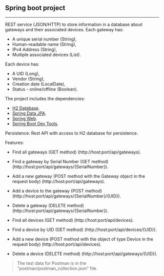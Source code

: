 ## Spring boot project
***
REST service (JSON/HTTP) to store information in a database about gateways and their associated devices.
Each gateway has:
* A unique serial number (String),
* Human-readable name (String),
* IPv4 Address (String),
* Multiple associated devices (List).

Each device has:
* A UID (Long),
* Vendor (String),
* Creation date (LocalDate),
* Status - online/offline (Boolean).

The project includes the dependencies:
* [H2 Database](https://www.h2database.com/).
* [Spring Data JPA](https://spring.io/projects/spring-data-jpa).
* [Spring Web](https://spring.io/projects/spring-ws).
* [Spring Boot Dev Tools](https://mvnrepository.com/artifact/org.springframework.boot/spring-boot-devtools).

Persistence:
Rest API with access to H2 database for persistence.

Features:
* Find all gateways (GET method)
  (http://host:port/api/gateways).

* Find a gateway by Serial Number (GET method)
  (http://host:port/api/gateways/{SerialNumber}).

* Add a new gateway (POST method with the Gateway object in the request body)
  (http://host:port/api/gateways).

* Add a device to the gateway (POST method)
  (http://host:port/api/gateways/{SerialNumber}/{UID}).

* Delete a gateway (DELETE method)
  (http://host:port/api/gateways/{SerialNumber}).

* Find all devices (GET method)
  (http://host:port/api/devices).

* Find a device by UID (GET method)
  (http://host:port/api/devices/{UID}).

* Add a new device (POST method with the object of type Device in the request body)
  (http://host:port/api/devices).

* Delete a device (DELETE method)
  (http://host:port/api/gateways/{UID}).

> The test data for Postman is in the "postman/postman_collection.json" file.